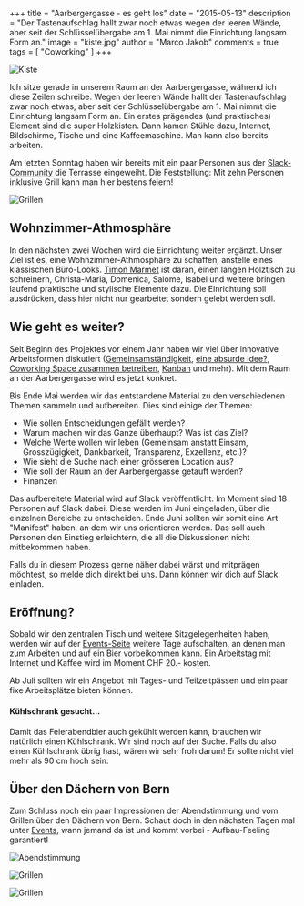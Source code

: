 +++
title = "Aarbergergasse - es geht los"
date = "2015-05-13"
description = "Der Tastenaufschlag hallt zwar noch etwas wegen der leeren Wände, aber seit der Schlüsselübergabe am 1. Mai nimmt die Einrichtung langsam Form an."
image = "kiste.jpg"
author = "Marco Jakob"
comments = true
tags = [ "Coworking" ]
+++

![Kiste](kiste.jpg)

Ich sitze gerade in unserem Raum an der Aarbergergasse, während ich diese Zeilen schreibe. Wegen der leeren Wände hallt der Tastenaufschlag zwar noch etwas, aber seit der Schlüsselübergabe am 1. Mai nimmt die Einrichtung langsam Form an. Ein erstes prägendes (und praktisches) Element sind die super Holzkisten. Dann kamen Stühle dazu, Internet, Bildschirme, Tische und eine Kaffeemaschine. Man kann also bereits arbeiten. 

Am letzten Sonntag haben wir bereits mit ein paar Personen aus der [Slack-Community](/blog/slack/) die Terrasse eingeweiht. Die Feststellung: Mit zehn Personen inklusive Grill kann man hier bestens feiern!

![Grillen](grillen1.jpg)


## Wohnzimmer-Athmosphäre

In den nächsten zwei Wochen wird die Einrichtung weiter ergänzt. Unser Ziel ist es, eine Wohnzimmer-Athmosphäre zu schaffen, anstelle eines klassischen Büro-Looks. [Timon Marmet](http://marmart.ch/) ist daran, einen langen Holztisch zu schreinern, Christa-Maria, Domenica, Salome, Isabel und weitere bringen laufend praktische und stylische Elemente dazu. Die Einrichtung soll ausdrücken, dass hier nicht nur gearbeitet sondern gelebt werden soll.


## Wie geht es weiter?

Seit Beginn des Projektes vor einem Jahr haben wir viel über innovative Arbeitsformen diskutiert ([Gemeinsamständigkeit](/blog/gemeinsamstaendigkeit/), [eine absurde Idee?](/blog/absurde-idee-gemeinsamstaendigkeit/), [Coworking Space zusammen betreiben](/blog/coworking-space-zusammen-betreiben/), [Kanban](/blog/kanban/) und mehr). Mit dem Raum an der Aarbergergasse wird es jetzt konkret.

Bis Ende Mai werden wir das entstandene Material zu den verschiedenen Themen sammeln und aufbereiten. Dies sind einige der Themen:

* Wie sollen Entscheidungen gefällt werden?
* Warum machen wir das Ganze überhaupt? Was ist das Ziel?
* Welche Werte wollen wir leben (Gemeinsam anstatt Einsam, Grosszügigkeit, Dankbarkeit, Transparenz, Exzellenz, etc.)?
* Wie sieht die Suche nach einer grösseren Location aus?
* Wie soll der Raum an der Aarbergergasse getauft werden?
* Finanzen

Das aufbereitete Material wird auf Slack veröffentlicht. Im Moment sind 18 Personen auf Slack dabei. Diese werden im Juni eingeladen, über die einzelnen Bereiche zu entscheiden. Ende Juni sollten wir somit eine Art "Manifest" haben, an dem wir uns orientieren werden. Das soll auch Personen den Einstieg erleichtern, die all die Diskussionen nicht mitbekommen haben.

Falls du in diesem Prozess gerne näher dabei wärst und mitprägen möchtest, so melde dich direkt bei uns. Dann können wir dich auf Slack einladen.


## Eröffnung?

Sobald wir den zentralen Tisch und weitere Sitzgelegenheiten haben, werden wir auf der [Events-Seite](/events/) weitere Tage aufschalten, an denen man zum Arbeiten und auf ein Bier vorbeikommen kann. Ein Arbeitstag mit Internet und Kaffee wird im Moment CHF 20.- kosten.

Ab Juli sollten wir ein Angebot mit Tages- und Teilzeitpässen und ein paar fixe Arbeitsplätze bieten können. 


#### Kühlschrank gesucht...

Damit das Feierabendbier auch gekühlt werden kann, brauchen wir natürlich einen Kühlschrank. Wir sind noch auf der Suche. Falls du also einen Kühlschrank übrig hast, wären wir sehr froh darum! Er sollte nicht viel mehr als 90 cm hoch sein.


## Über den Dächern von Bern

Zum Schluss noch ein paar Impressionen der Abendstimmung und vom Grillen über den Dächern von Bern. Schaut doch in den nächsten Tagen mal unter [Events](/events/), wann jemand da ist und kommt vorbei - Aufbau-Feeling garantiert!

![Abendstimmung](abendstimmung.jpg)

![Grillen](grillen2.jpg)

![Grillen](grillen3.jpg)